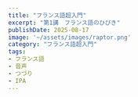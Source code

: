 ```yaml
---
title: "フランス語超入門" 
excerpt: "第1講　フランス語のひびき"
publishDate: 2025-08-17
image: '~/assets/images/raptor.png'
category: "フランス語超入門"
tags:
- フランス語
- 音声
- つづり
- IPA
---
```

